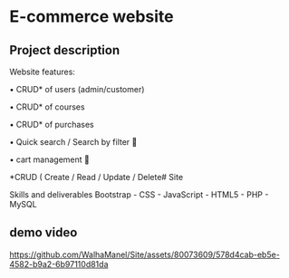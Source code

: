 # E-commerce website
## Project description
Website features: 

• CRUD* of users (admin/customer)

• CRUD* of courses

• CRUD* of purchases

• Quick search / Search by filter 🔎

• cart management 🛒

*CRUD ( Create / Read / Update / Delete# Site

Skills and deliverables
Bootstrap - CSS - JavaScript - HTML5 - PHP - MySQL

## demo video

https://github.com/WalhaManel/Site/assets/80073609/578d4cab-eb5e-4582-b9a2-6b97110d81da

